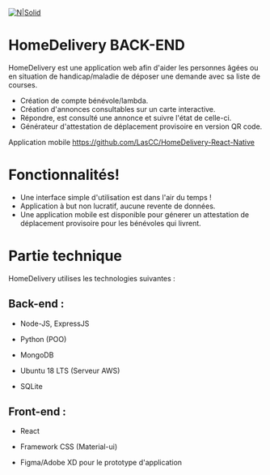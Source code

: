 [![N|Solid](https://i.imgur.com/GQDrHLL.png)]()

# HomeDelivery BACK-END

HomeDelivery est une application web afin d'aider les personnes âgées ou en situation de handicap/maladie de déposer une demande avec sa liste de courses.

- Création de compte bénévole/lambda.
- Création d'annonces consultables sur un carte interactive.
- Répondre, est consulté une annonce et suivre l'état de celle-ci.
- Générateur d'attestation de déplacement provisoire en version QR code.

Application mobile https://github.com/LasCC/HomeDelivery-React-Native

# Fonctionnalités!

- Une interface simple d'utilisation est dans l'air du temps !
- Application à but non lucratif, aucune revente de données.
- Une application mobile est disponible pour génerer un attestation de déplacement provisoire pour les bénévoles qui livrent.

# Partie technique

HomeDelivery utilises les technologies suivantes :

## Back-end :

- Node-JS, ExpressJS

- Python (POO)

- MongoDB

- Ubuntu 18 LTS (Serveur AWS)

- SQLite

## Front-end :

- React

- Framework CSS (Material-ui)

- Figma/Adobe XD pour le prototype d'application
